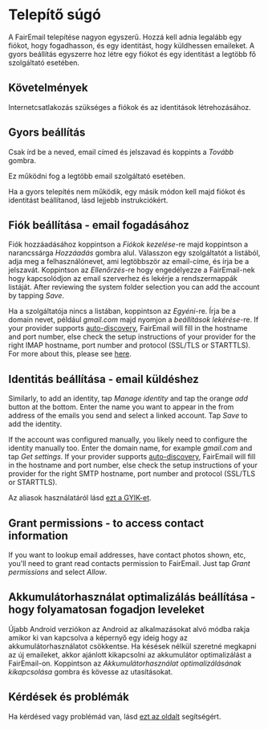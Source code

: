 # Telepítő súgó

A FairEmail telepítése nagyon egyszerű. Hozzá kell adnia legalább egy fiókot, hogy fogadhasson, és egy identitást, hogy küldhessen emaileket. A gyors beállítás egyszerre hoz létre egy fiókot és egy identitást a legtöbb fő szolgáltató esetében.

## Követelmények

Internetcsatlakozás szükséges a fiókok és az identitások létrehozásához.

## Gyors beállítás

Csak írd be a neved, email címed és jelszavad és koppints a *Tovább* gombra.

Ez működni fog a legtöbb email szolgáltató esetében.

Ha a gyors telepítés nem működik, egy másik módon kell majd fiókot és identitást beállítanod, lásd lejjebb instrukciókért.

## Fiók beállítása - email fogadásához

Fiók hozzáadásához koppintson a *Fiókok kezelése*-re majd koppintson a narancssárga *Hozzáadás* gombra alul. Válasszon egy szolgáltatót a listából, adja meg a felhasználónevet, ami legtöbbször az email-címe, és írja be a jelszavát. Koppintson az *Ellenőrzés*-re hogy engedélyezze a FairEmail-nek hogy kapcsolódjon az email szerverhez és lekérje a rendszermappák listáját. After reviewing the system folder selection you can add the account by tapping *Save*.

Ha a szolgáltatója nincs a listában, koppintson az *Egyéni*-re. Írja be a domain nevet, például *gmail.com* majd nyomjon a *beállítások lekérése*-re. If your provider supports [auto-discovery](https://tools.ietf.org/html/rfc6186), FairEmail will fill in the hostname and port number, else check the setup instructions of your provider for the right IMAP hostname, port number and protocol (SSL/TLS or STARTTLS). For more about this, please see [here](https://github.com/M66B/FairEmail/blob/master/FAQ.md#authorizing-accounts).

## Identitás beállítása - email küldéshez

Similarly, to add an identity, tap *Manage identity* and tap the orange *add* button at the bottom. Enter the name you want to appear in the from address of the emails you send and select a linked account. Tap *Save* to add the identity.

If the account was configured manually, you likely need to configure the identity manually too. Enter the domain name, for example *gmail.com* and tap *Get settings*. If your provider supports [auto-discovery](https://tools.ietf.org/html/rfc6186), FairEmail will fill in the hostname and port number, else check the setup instructions of your provider for the right SMTP hostname, port number and protocol (SSL/TLS or STARTTLS).

Az aliasok használatáról lásd [ezt a GYIK-et](https://github.com/M66B/FairEmail/blob/master/FAQ.md#FAQ9).

## Grant permissions - to access contact information

If you want to lookup email addresses, have contact photos shown, etc, you'll need to grant read contacts permission to FairEmail. Just tap *Grant permissions* and select *Allow*.

## Akkumulátorhasználat optimalizálás beállítása - hogy folyamatosan fogadjon leveleket

Újabb Android verziókon az Android az alkalmazásokat alvó módba rakja amikor ki van kapcsolva a képernyő egy ideig hogy az akkumulátorhasználatot csökkentse. Ha késések nélkül szeretné megkapni az új emaileket, akkor ajánlott kikapcsolni az akkumulátor optimalizálást a FairEmail-on. Koppintson az *Akkumulátorhasználat optimalizálásának kikapcsolása* gombra és kövesse az utasításokat.

## Kérdések és problémák

Ha kérdésed vagy problémád van, lásd [ezt az oldalt](https://github.com/M66B/FairEmail/blob/master/FAQ.md) segítségért.